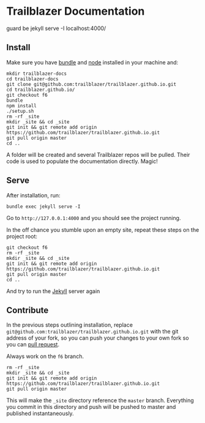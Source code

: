# Trailblazer Documentation

guard
be jekyll serve -I
localhost:4000/

## Install

Make sure you have [bundle](http://bundler.io/) and [node](https://nodejs.org/en/) installed in your machine and:

```
mkdir trailblazer-docs
cd trailblazer-docs
git clone git@github.com:trailblazer/trailblazer.github.io.git
cd trailblazer.github.io/
git checkout f6
bundle
npm install
./setup.sh
rm -rf _site
mkdir _site && cd _site
git init && git remote add origin https://github.com/trailblazer/trailblazer.github.io.git
git pull origin master
cd ..
```

A folder will be created and several Trailblazer repos will be pulled. Their code is used to populate the documentation directly. Magic!


## Serve

After installation, run:

```
bundle exec jekyll serve -I
```

Go to `http://127.0.0.1:4000` and you should see the project running.

In the off chance you stumble upon an empty site, repeat these steps on the project root:

```
git checkout f6
rm -rf _site
mkdir _site && cd _site
git init && git remote add origin https://github.com/trailblazer/trailblazer.github.io.git
git pull origin master
cd ..
```

And try to run the [Jekyll](https://jekyllrb.com/) server again


## Contribute

In the previous steps outlining installation, replace `git@github.com:trailblazer/trailblazer.github.io.git` with the git address of your fork, so you can push your changes to your own fork so you can [pull request](https://help.github.com/articles/creating-a-pull-request/).

Always work on the `f6` branch.

```
rm -rf _site
mkdir _site && cd _site
git init && git remote add origin https://github.com/trailblazer/trailblazer.github.io.git
git pull origin master
```

This will make the `_site` directory reference the `master` branch. Everything you commit in this directory and push will be pushed to master and published instantaneously.
